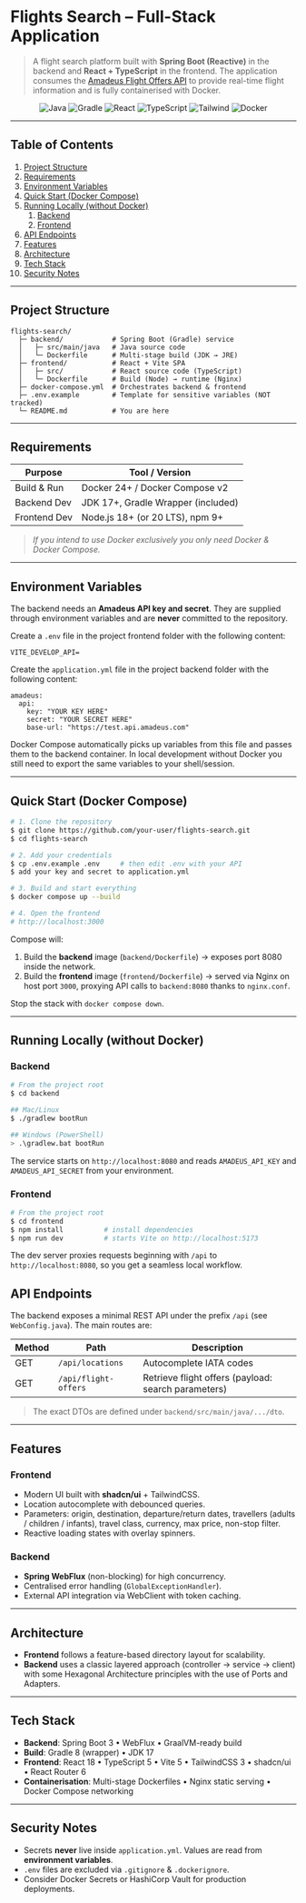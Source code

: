 # Flights Search – Full-Stack Application

> A flight search platform built with **Spring Boot (Reactive)** in the backend and **React + TypeScript** in the frontend. The application consumes the [Amadeus Flight Offers API](https://developers.amadeus.com/) to provide real-time flight information and is fully containerised with Docker.

<p align="center">
  <img alt="Java" src="https://img.shields.io/badge/Java-17-orange" />
  <img alt="Gradle" src="https://img.shields.io/badge/Gradle-8.x-important" />
  <img alt="React" src="https://img.shields.io/badge/React-18-blue" />
  <img alt="TypeScript" src="https://img.shields.io/badge/TypeScript-5-blue" />
  <img alt="Tailwind" src="https://img.shields.io/badge/TailwindCSS-3-blueviolet" />
  <img alt="Docker" src="https://img.shields.io/badge/Docker-ready-informational" />
</p>

---

## Table of Contents

1. [Project Structure](#project-structure)
2. [Requirements](#requirements)
3. [Environment Variables](#environment-variables)
4. [Quick Start (Docker Compose)](#quick-start-docker-compose)
5. [Running Locally (without Docker)](#running-locally-without-docker)
   1. [Backend](#backend)
   2. [Frontend](#frontend)
6. [API Endpoints](#api-endpoints)
7. [Features](#features)
8. [Architecture](#architecture)
9. [Tech Stack](#tech-stack)
10. [Security Notes](#security-notes)

---

## Project Structure

```
flights-search/
  ├─ backend/            # Spring Boot (Gradle) service
  │   ├─ src/main/java   # Java source code
  │   └─ Dockerfile      # Multi-stage build (JDK → JRE)
  ├─ frontend/           # React + Vite SPA
  │   ├─ src/            # React source code (TypeScript)
  │   └─ Dockerfile      # Build (Node) → runtime (Nginx)
  ├─ docker-compose.yml  # Orchestrates backend & frontend
  ├─ .env.example        # Template for sensitive variables (NOT tracked)
  └─ README.md           # You are here
```

---

## Requirements

| Purpose      | Tool / Version |
|--------------|----------------|
| Build & Run  | Docker 24+ / Docker Compose v2 |
| Backend Dev  | JDK 17+, Gradle Wrapper (included) |
| Frontend Dev | Node.js 18+ (or 20 LTS), npm 9+ |

> *If you intend to use Docker exclusively you only need Docker & Docker Compose.*

---

## Environment Variables

The backend needs an **Amadeus API key and secret**. They are supplied through environment variables and are **never** committed to the repository.

Create a `.env` file in the project frontend folder with the following content:

```dotenv
VITE_DEVELOP_API=
```

Create the `application.yml` file in the project backend folder with the following content:

```application
amadeus:
  api:
    key: "YOUR KEY HERE"
    secret: "YOUR SECRET HERE"
    base-url: "https://test.api.amadeus.com"
```

Docker Compose automatically picks up variables from this file and passes them to the backend container. In local development without Docker you still need to export the same variables to your shell/session.

---

## Quick Start (Docker Compose)

```bash
# 1. Clone the repository
$ git clone https://github.com/your-user/flights-search.git
$ cd flights-search

# 2. Add your credentials
$ cp .env.example .env     # then edit .env with your API
$ add your key and secret to application.yml

# 3. Build and start everything
$ docker compose up --build

# 4. Open the frontend
# http://localhost:3000
```

Compose will:
1. Build the **backend** image (`backend/Dockerfile`) → exposes port 8080 inside the network.
2. Build the **frontend** image (`frontend/Dockerfile`) → served via Nginx on host port `3000`, proxying API calls to `backend:8080` thanks to `nginx.conf`.

Stop the stack with `docker compose down`.

---

## Running Locally (without Docker)

### Backend

```bash
# From the project root
$ cd backend

## Mac/Linux
$ ./gradlew bootRun

## Windows (PowerShell)
> .\gradlew.bat bootRun
```

The service starts on `http://localhost:8080` and reads `AMADEUS_API_KEY` and `AMADEUS_API_SECRET` from your environment.

### Frontend

```bash
# From the project root
$ cd frontend
$ npm install          # install dependencies
$ npm run dev          # starts Vite on http://localhost:5173
```

The dev server proxies requests beginning with `/api` to `http://localhost:8080`, so you get a seamless local workflow.

## API Endpoints

The backend exposes a minimal REST API under the prefix `/api` (see `WebConfig.java`). The main routes are:

| Method | Path                    | Description                       |
|--------|-------------------------|-----------------------------------|
| GET    | `/api/locations`        | Autocomplete IATA codes           |
| GET    | `/api/flight-offers`    | Retrieve flight offers (payload: search parameters) |

> The exact DTOs are defined under `backend/src/main/java/.../dto`.

---

## Features

### Frontend
* Modern UI built with **shadcn/ui** + TailwindCSS.
* Location autocomplete with debounced queries.
* Parameters: origin, destination, departure/return dates, travellers (adults / children / infants), travel class, currency, max price, non-stop filter.
* Reactive loading states with overlay spinners.

### Backend
* **Spring WebFlux** (non-blocking) for high concurrency.
* Centralised error handling (`GlobalExceptionHandler`).
* External API integration via WebClient with token caching.

---

## Architecture

* **Frontend** follows a feature-based directory layout for scalability.
* **Backend** uses a classic layered approach (controller → service → client) with some Hexagonal Architecture principles with the use of Ports and Adapters.

---

## Tech Stack

* **Backend**: Spring Boot 3 • WebFlux • GraalVM-ready build
* **Build**: Gradle 8 (wrapper) • JDK 17
* **Frontend**: React 18 • TypeScript 5 • Vite 5 • TailwindCSS 3 • shadcn/ui • React Router 6
* **Containerisation**: Multi-stage Dockerfiles • Nginx static serving • Docker Compose networking

---

## Security Notes

* Secrets **never** live inside `application.yml`. Values are read from **environment variables**.
* `.env` files are excluded via `.gitignore` & `.dockerignore`.
* Consider Docker Secrets or HashiCorp Vault for production deployments.
